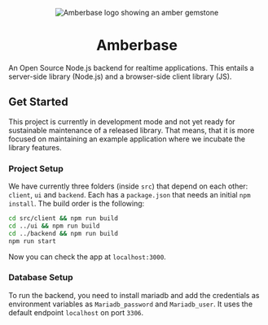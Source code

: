 <p align="center">
  <img src="https://avatars.githubusercontent.com/u/208375923?s=64" alt="Amberbase logo showing an amber gemstone" />
  <h1 align="center">Amberbase</h1>
</p>

An Open Source Node.js backend for realtime applications. This entails a server-side library (Node.js) and a browser-side client library (JS).

## Get Started

This project is currently in development mode and not yet ready for sustainable maintenance of a released library. That means, that it is more focused on maintaining an example application where we incubate the library features.

### Project Setup

We have currently three folders (inside `src`) that depend on each other: `client`, `ui` and `backend`. Each has a `package.json` that needs an initial `npm install`.
The build order is the following:

```sh
cd src/client && npm run build
cd ../ui && npm run build
cd ../backend && npm run build
npm run start
```

Now you can check the app at `localhost:3000`.

### Database Setup

To run the backend, you need to install mariadb and add the credentials as environment variables as `Mariadb_password` and `Mariadb_user`. It uses the default endpoint `localhost` on port `3306`.
